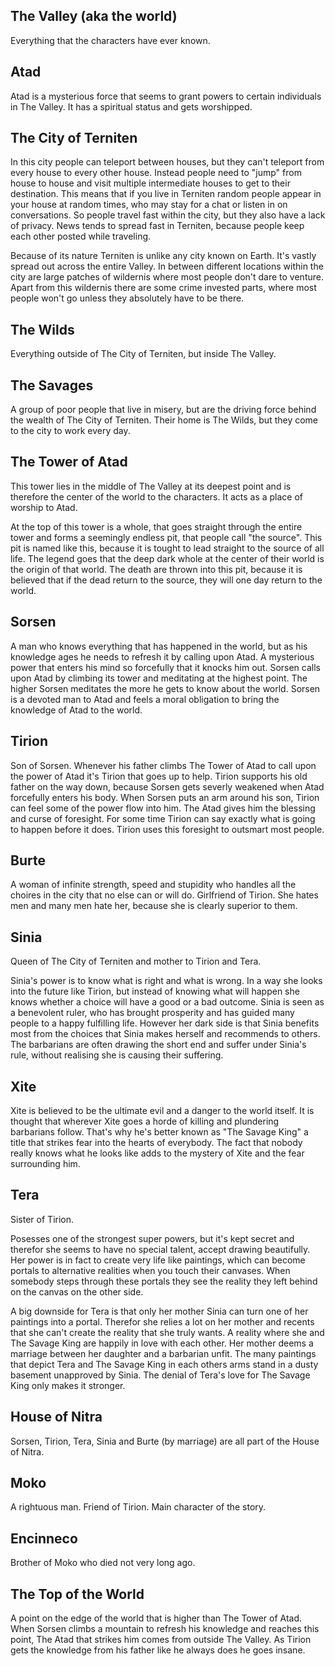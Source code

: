 The Valley (aka the world)
--------------------------

Everything that the characters have ever known.


Atad
----

Atad is a mysterious force that seems to grant powers to certain individuals in The Valley.
It has a spiritual status and gets worshipped.


The City of Terniten
---------------------

In this city people can teleport between houses, but they can't teleport from every house to every other house.
Instead people need to "jump" from house to house and visit multiple intermediate houses to get to their destination.
This means that if you live in Terniten random people appear in your house at random times, who may stay for a chat or listen in on conversations.
So people travel fast within the city, but they also have a lack of privacy.
News tends to spread fast in Terniten, because people keep each other posted while traveling.

Because of its nature Terniten is unlike any city known on Earth. It's vastly spread out across the entire Valley.
In between different locations within the city are large patches of wildernis where most people don't dare to venture.
Apart from this wildernis there are some crime invested parts, where most people won't go unless they absolutely have to be there.


The Wilds
---------

Everything outside of The City of Terniten, but inside The Valley.


The Savages
-----------

A group of poor people that live in misery, but are the driving force behind the wealth of The City of Terniten.
Their home is The Wilds, but they come to the city to work every day.


The Tower of Atad
-----------------

This tower lies in the middle of The Valley at its deepest point and is therefore the center of the world to the characters.
It acts as a place of worship to Atad.

At the top of this tower is a whole, that goes straight through the entire tower and forms a seemingly endless pit, that people call "the source".
This pit is named like this, because it is tought to lead straight to the source of all life.
The legend goes that the deep dark whole at the center of their world is the origin of that world.
The death are thrown into this pit, because it is believed that if the dead return to the source, they will one day return to the world.


Sorsen
------

A man who knows everything that has happened in the world, but as his knowledge ages he needs to refresh it by calling upon Atad.
A mysterious power that enters his mind so forcefully that it knocks him out.
Sorsen calls upon Atad by climbing its tower and meditating at the highest point.
The higher Sorsen meditates the more he gets to know about the world.
Sorsen is a devoted man to Atad and feels a moral obligation to bring the knowledge of Atad to the world.


Tirion
------

Son of Sorsen. Whenever his father climbs The Tower of Atad to call upon the power of Atad it's Tirion that goes up to help.
Tirion supports his old father on the way down, because Sorsen gets severly weakened when Atad forcefully enters his body.
When Sorsen puts an arm around his son, Tirion can feel some of the power flow into him.
The Atad gives him the blessing and curse of foresight. For some time Tirion can say exactly what is going to happen before it does.
Tirion uses this foresight to outsmart most people.


Burte
------

A woman of infinite strength, speed and stupidity who handles all the choires in the city that no else can or will do.
Girlfriend of Tirion.
She hates men and many men hate her, because she is clearly superior to them.


Sinia
-----

Queen of The City of Terniten and mother to Tirion and Tera.

Sinia's power is to know what is right and what is wrong.
In a way she looks into the future like Tirion, but instead of knowing what will happen she knows whether a choice will have a good or a bad outcome.
Sinia is seen as a benevolent ruler, who has brought prosperity and has guided many people to a happy fulfilling life.
However her dark side is that Sinia benefits most from the choices that Sinia makes herself and recommends to others.
The barbarians are often drawing the short end and suffer under Sinia's rule, without realising she is causing their suffering.


Xite
----

Xite is believed to be the ultimate evil and a danger to the world itself.
It is thought that wherever Xite goes a horde of killing and plundering barbarians follow.
That's why he's better known as "The Savage King" a title that strikes fear into the hearts of everybody.
The fact that nobody really knows what he looks like adds to the mystery of Xite and the fear surrounding him.


Tera
----

Sister of Tirion.

Posesses one of the strongest super powers, but it's kept secret and therefor she seems to have no special talent, accept drawing beautifully.
Her power is in fact to create very life like paintings, which can become portals to alternative realities when you touch their canvases.
When somebody steps through these portals they see the reality they left behind on the canvas on the other side.

A big downside for Tera is that only her mother Sinia can turn one of her paintings into a portal.
Therefor she relies a lot on her mother and recents that she can't create the reality that she truly wants.
A reality where she and The Savage King are happily in love with each other.
Her mother deems a marriage between her daughter and a barbarian unfit.
The many paintings that depict Tera and The Savage King in each others arms stand in a dusty basement unapproved by Sinia.
The denial of Tera's love for The Savage King only makes it stronger.


House of Nitra
--------------

Sorsen, Tirion, Tera, Sinia and Burte (by marriage) are all part of the House of Nitra.


Moko
----

A rightuous man. Friend of Tirion. Main character of the story.


Encinneco
---------

Brother of Moko who died not very long ago.


The Top of the World
--------------------

A point on the edge of the world that is higher than The Tower of Atad.
When Sorsen climbs a mountain to refresh his knowledge and reaches this point, The Atad that strikes him comes from outside The Valley.
As Tirion gets the knowledge from his father like he always does he goes insane.

